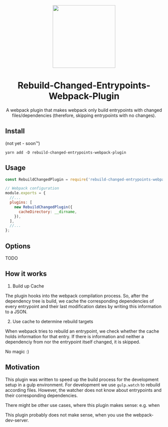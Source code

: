 <div align="center">
  <!-- replace with accurate logo e.g from https://worldvectorlogo.com/ -->
  <a href="https://github.com/webpack/webpack">
    <img width="200" height="200" vspace="" hspace="25"
      src="https://cdn.rawgit.com/webpack/media/e7485eb2/logo/icon.svg">
  </a>
  <h1>Rebuild-Changed-Entrypoints-Webpack-Plugin</h1>
  <p>A webpack plugin that makes webpack only build entrypoints with changed files/dependencies (therefore, skipping entrypoints with no changes).<p>
</div>

## Install

(not yet - soon™)

```
yarn add -D rebuild-changed-entrypoints-webpack-plugin
```

## Usage

```javascript
const RebuildChangedPlugin = require('rebuild-changed-entrypoints-webpack-plugin');

// Webpack configuration
module.exports = {
  //...
  plugins: [
    new RebuildChangedPlugin({
      cacheDirectory: __dirname,
    }),
  ],
  //...
};
```

## Options

TODO

## How it works

1.  Build up Cache

The plugin hooks into the webpack compilation process. So, after the dependency tree is build, we cache the corresponding dependencies of every entrypoint and their last modification dates by writing this information to a JSON.

2.  Use cache to determine rebuild targets

When webpack tries to rebuild an entrypoint, we check whether the cache holds information for that entry. If there is information and neither a dependenciy from nor the entrypoint itself changed, it is skipped.

No magic :)

## Motivation

This plugin was written to speed up the build process for the development setup in a gulp environment. For development we use `gulp.watch` to rebuild according files. However, the watcher does not know about entrypoints and their corresponding dependencies.

There might be other use cases, where this plugin makes sense: e.g. when

This plugin probably does not make sense, when you use the webpack-dev-server.
